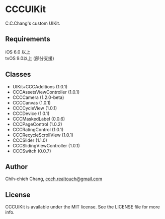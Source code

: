 # CCCUIKit

C.C.Chang's custom UIKit.<br>

## Requirements

iOS 6.0 以上<br>
tvOS 9.0以上 (部分支援)

## Classes

* UIKit+CCCAdditions (1.0.1)<br>
* CCCAssetsViewController (1.0.1)<br>
* CCCCamera (1.2.0-beta)<br>
* CCCCanvas (1.0.1)<br>
* CCCCycleView (1.0.1)<br>
* CCCDevice (1.0.1)<br>
* CCCMaskedLabel (0.0.6)<br>
* CCCPageControl (1.0.2)<br>
* CCCRatingControl (1.0.1)<br>
* CCCRecycleScrollView (1.0.1)<br>
* CCCSlider (1.1.0)<br>
* CCCSlidingViewController (1.0.1)<br>
* CCCSwitch (0.0.7)

## Author

Chih-chieh Chang, ccch.realtouch@gmail.com

## License

CCCUIKit is available under the MIT license. See the LICENSE file for more info.
